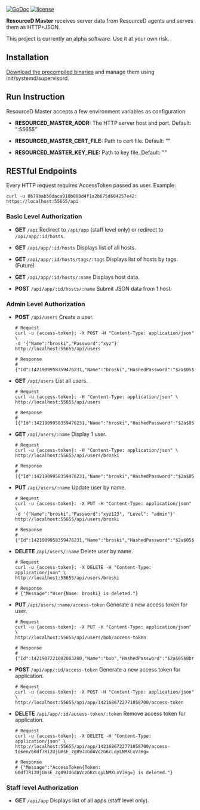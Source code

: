 [![GoDoc](https://godoc.org/github.com/resourced/resourced-master?status.svg)](http://godoc.org/github.com/resourced/resourced-master) [![license](http://img.shields.io/badge/license-MIT-red.svg?style=flat)](https://raw.githubusercontent.com/resourced/resourced-master/master/LICENSE.md)

**ResourceD Master** receives server data from ResourceD agents and serves them as HTTP+JSON.

This project is currently an alpha software. Use it at your own risk.


## Installation

[Download the precompiled binaries](https://github.com/resourced/resourced-master/releases) and manage them using init/systemd/supervisord.

## Run Instruction

ResourceD Master accepts a few environment variables as configuration:

* **RESOURCED_MASTER_ADDR:** The HTTP server host and port. Default: ":55655"

* **RESOURCED_MASTER_CERT_FILE:** Path to cert file. Default: ""

* **RESOURCED_MASTER_KEY_FILE:** Path to key file. Default: ""


## RESTful Endpoints

Every HTTP request requires AccessToken passed as user. Example:
```
curl -u 0b79bab50daca910b000d4f1a2b675d604257e42: https://localhost:55655/api
```

### Basic Level Authorization

* **GET** `/api` Redirect to `/api/app` (staff level only) or redirect to `/api/app/:id/hosts`.

* **GET** `/api/app/:id/hosts` Displays list of all hosts.

* **GET** `/api/app/:id/hosts/tags/:tags` Displays list of hosts by tags. (Future)

* **GET** `/api/app/:id/hosts/:name` Displays host data.

* **POST** `/api/app/:id/hosts/:name` Submit JSON data from 1 host.


### Admin Level Authorization

* **POST** `/api/users` Create a user.
    ```
    # Request
    curl -u {access-token}: -X POST -H "Content-Type: application/json" \
    -d '{"Name":"broski","Password":"xyz"}' http://localhost:55655/api/users

    # Response
    # {"Id":1421909958359476231,"Name":"broski","HashedPassword":"$2a$05$Q9HofLxY0Bdfx.x/1mPAvO4yqDMo/VYOyx.ZVDbTxmiMjrtEo7yz2","Level":"basic","Enabled":true,"CreatedUnixNano":1421909958359476231}
    ```


* **GET** `/api/users` List all users.
    ```
    # Request
    curl -u {access-token}: -H "Content-Type: application/json" \
    http://localhost:55655/api/users

    # Response
    # [{"Id":1421909958359476231,"Name":"broski","HashedPassword":"$2a$05$Q9HofLxY0Bdfx.x/1mPAvO4yqDMo/VYOyx.ZVDbTxmiMjrtEo7yz2","Level":"basic","Enabled":true,"CreatedUnixNano":1421909958359476231}]
    ```

* **GET** `/api/users/:name` Display 1 user.
    ```
    # Request
    curl -u {access-token}: -H "Content-Type: application/json" \
    http://localhost:55655/api/users/broski

    # Response
    # [{"Id":1421909958359476231,"Name":"broski","HashedPassword":"$2a$05$Q9HofLxY0Bdfx.x/1mPAvO4yqDMo/VYOyx.ZVDbTxmiMjrtEo7yz2","Level":"basic","Enabled":true,"CreatedUnixNano":1421909958359476231}]
    ```


* **PUT** `/api/users/:name` Update user by name.
    ```
    # Request
    curl -u {access-token}: -X PUT -H "Content-Type: application/json" \
    -d '{"Name":"broski","Password":"xyz123", "Level": "admin"}' http://localhost:55655/api/users/broski

    # Response
    # {"Id":1421909958359476231,"Name":"broski","HashedPassword":"$2a$05$fqIK74sqjYRgNIC/a6RIj.Xky6vrZ0tymKeXF19KABMF70Y28L7Hu","Level":"admin","Enabled":true,"CreatedUnixNano":1421909958359476231}
    ```

* **DELETE** `/api/users/:name` Delete user by name.
    ```
    # Request
    curl -u {access-token}: -X DELETE -H "Content-Type: application/json" \
    http://localhost:55655/api/users/broski

    # Response
    # {"Message":"User{Name: broski} is deleted."}
    ```

* **PUT** `/api/users/:name/access-token` Generate a new access token for user.
    ```
    # Request
    curl -u {access-token}: -X PUT -H "Content-Type: application/json" \
    http://localhost:55655/api/users/bob/access-token

    # Response
    # {"Id":1421907221082083280,"Name":"bob","HashedPassword":"$2a$05$8brNU7lq2FcMV2lmSoQ53uYKm5X5Xd6/AaphVxoaJMbDojtLVlpQ2","Level":"basic","Token":"ZHJugwapjnyR9Ma8mvQnl6WvC1I9Kp07ss7IBpB73t8=","Enabled":true,"CreatedUnixNano":1421907221082083280}
    ```

* **POST** `/api/app/:id/access-token` Generate a new access token for application.
    ```
    # Request
    curl -u {access-token}: -X POST -H "Content-Type: application/json" \
    http://localhost:55655/api/app/1421686722771058700/access-token
    ```

* **DELETE** `/api/app/:id/access-token/:token` Remove access token for application.
    ```
    # Request
    curl -u {access-token}: -X DELETE -H "Content-Type: application/json" \
    http://localhost:55655/api/app/1421686722771058700/access-token/60df7Ri2UjUmsE_zg89JUGdAVczGKcLqyLNMXLxV3Hg=

    # Response
    # {"Message":"AccessToken{Token: 60df7Ri2UjUmsE_zg89JUGdAVczGKcLqyLNMXLxV3Hg=} is deleted."}
    ```

### Staff level Authorization

* **GET** `/api/app` Displays list of all apps (staff level only).
